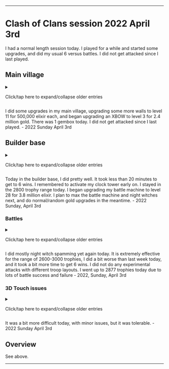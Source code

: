 
***

# Clash of Clans session 2022 April 3rd

I had a normal length session today. I played for a while and started some upgrades, and did my usual 6 versus battles. <!-- Taken out on August 1st 2021, this is getting too old || I am still considering making this game a daily/bi-daily game (decision started 14 Sundays ago (Sunday, April 18th 2021) and it got stronger 13 Sundays ago (Sunday, April 25th 2021) and became very close to becoming official 10 Sundays (Sunday, May 16th 2021) I am now really considering it) !--> <!--I didn't get attacked since I last played.!--> I did not get attacked since I last played.

## Main village

<details><summary><p>Click/tap here to expand/collapse older entries</p></summary>

I did some upgrades in my main village, upgrading my 2nd bomb tower to level 3 for 2.5 million gold, and upgrading 4 walls to level 10 for 500,000 elixir each, 2,000,000 elixir total. I am surprised how I have managed to get almost half of my walls from level 9 to level 10 already. - 2021 Sunday October 24th

I did some upgrades in my main village, upgrading my hidden tesla to level 7 for 2 million gold, and upgrading 4 walls to level 10 for 500,000 elixir each, 2,000,000 elixir total. I am surprised how I have managed to get almost half of my walls from level 9 to level 10 already. There are less than 100 walls left to upgrade to level 10. - 2021 Sunday October 31st

I did some upgrades in my main village, upgrading a missed archer tower to level 12 for 2.5 million gold, and upgrading 4 walls to level 10 for 500,000 elixir each, 2,000,000 elixir total. I am surprised how I have managed to get almost half of my walls from level 9 to level 10 already. There are less than 100 walls left to upgrade to level 10. - 2021 Sunday November 7th

I did some upgrades in my main village, upgrading a hidden tesla to level 7 for 2 million gold, and upgrading 5 walls to level 10 for 500,000 elixir each, 2,000,000 elixir total, and 500,000 gold each, 500,000 gold total. I am surprised how I have managed to get almost half of my walls from level 9 to level 10 already. There are less than 89 walls left to upgrade to level 10. - 2021 Sunday November 14th

I did some upgrades in my main village, upgrading a hidden tesla to level 7 for 2 million gold, and upgrading 6 walls to level 10 for 500,000 elixir each, 3,000,000 elixir total. I am surprised how I have managed to get almost half of my walls from level 9 to level 10 already. There are less than 85 walls left to upgrade to level 10. - 2021 Sunday November 21st

I did some upgrades in my main village, upgrading a hidden tesla to level 7 for 2 million gold, and upgrading 7 walls to level 10 for 500,000 elixir and 500,000 gold each, 2,500,000 elixir and 1,000,000 gold total. I am surprised how I have managed to get almost half of my walls from level 9 to level 10 already. There are less than 77 walls left to upgrade to level 10. - 2021 Sunday November 28th

I did some upgrades in my main village, upgrading my second X-BOW to level 2 for 2 million gold, and upgrading 4 walls to level 10 for 500,000 elixir, 2,000,000 elixir total. I am surprised how I have managed to get well over half of my walls from level 9 to level 10 already. There are less than 73 walls left to upgrade to level 10. - 2021, Sunday, December 5th

I did some upgrades in my main village, upgrading at least 7 walls to level 10, as there was a 60% off sale on walls (and a sale on other upgrades) wall upgrades from 9 to 10 cost 200,000 instead of 500,000. I began upgrading a spring trap to level 5 for 1.2 million gold. There are less than 62 walls left to upgrade to level 10. The game is now in Winter mode and has snow and other winter effects active. - 2021, Sunday, December 12th

I did some upgrades in my main village, upgrading at least 10 walls to level 10, as there was a 60% off sale on walls (and a sale on other upgrades) wall upgrades from 9 to 10 cost 200,000 instead of 500,000. I began upgrading an archer tower to level 13 for 2.5 million gold. This has been considered a pipe dream to me for a long time, I remember when level 13 archer towers were the max level. There are less than 52 walls left to upgrade to level 10. The game is now in Winter mode and has snow and other winter effects active. - 2021, Sunday, December 19th

I did some upgrades in my main village, upgrading at least 12 walls to level 10, as there was a 60% off sale on walls (and a sale on other upgrades) wall upgrades from 9 to 10 cost 200,000 instead of 500,000. I began upgrading my double cannon to level 13 for 2 million gold. There are less than 40 walls left to upgrade to level 10. - 2021, Sunday, December 26th

I did some upgrades in my main village, upgrading at least 12 walls to level 10, as there was a 60% off sale on walls (and a sale on other upgrades) wall upgrades from 9 to 10 cost 200,000 instead of 500,000. I began upgrading my geared up archer tower to level 13 for 2 .4million gold. There are less than 29 walls left to upgrade to level 10. - 2022, Sunday, January 2nd

I did some upgrades in my main village, upgrading at least 12 walls to level 10, as there was a 60% off sale on walls (and a sale on other upgrades) wall upgrades from 9 to 10 cost 200,000 instead of 500,000. I began upgrading a cannon to level 13 for 2 million gold. There are only 4 walls left to upgrade to level 10. - 2022, Sunday, January 9th

I did some upgrades in my main village, upgrading my last 4 walls to level 10, as there was a 60% off sale on walls (and a sale on other upgrades) wall upgrades from 9 to 10 cost 200,000 instead of 500,000. I began upgrading a cannon to level 13 for 2 million gold. I began upgrading walls to level 11, I plan to just upgrade the ones around the core of my base (center) I also found that I could have began construction on an inferno tower today. - 2022, Sunday, January 16th

I did some upgrades in my main village, upgrading some walls to level 11 for 500,000 gold and 500,000 elixir each, and starting construction on my first inferno tower. I also cleaned up a gem box, and that was about it. - 2022 Sunday January 23rd

I did some upgrades in my main village, upgrading some walls to level 11 for 500,000 gold and 500,000 elixir each, and starting to upgrade another archer tower to level 13, along with my archer queen to level 21. I couldn't afford a 2nd inferno tower today. There were no new gemboxes today. That was about it. - 2022 Sunday January 30th

I did some upgrades in my main village, upgrading some walls to level 11 for 500,000 elixir each, and began to build a second inferno tower. I am now capable of upgrading to town hall 11, but may possibly not do so, as I am already really low on space, and I also heard about a 100 building limit. There was 1 new gembox today. I got attacked twice since I last played, both attacks were unsuccessful. That was about it. - 2022 Sunday February 6th

I did some upgrades in my main village, upgrading some walls to level 11 for 500,000 elixir each, and began upgrading another archer tower to level 13. There was 1 new gembox today. I got attacked once since I last played, although the attack was unsuccessful (a single barbarian, obviously someone was trying to drop trophies). That was about it. - 2022 Sunday February 13th

I did some upgrades in my main village, upgrading some walls to level 11 for 500,000 elixir each, and began upgrading another archer tower to level 13. There were no new gemboxes today. The game finally forced an update, but the upgrade prices remained the same, so it appears that they are to stay that way. - 2022 Sunday February 20th

I did some upgrades in my main village, upgrading some more walls to level 11 for 500,000 elixir each, and began upgrading another archer tower to level 13. There was 1 new gembox today. There is only 1 more archer tower to get to level 13, I will be upgrading my cannons next. - 2022 Sunday February 27th

I did some upgrades in my main village, upgrading some more walls to level 11 for 500,000 elixir each, and began upgrading another cannon to level 13 for 2 million gold. I was going to upgrade the last level 12 archer tower to level 13, but I was about ~200,000 gold shy. There was 1 new gembox today. There is only 1 more archer tower to get to level 13, then I will continue on with cannon upgrades. - 2022 Sunday March 6th

I did some upgrades in my main village, upgrading some more walls to level 11 for 500,000 elixir each (also 1 wall to level 11 for 500,000 gold, as I earned it from challenges), and began upgrading my last level 12 archer tower to level 13 for 2.4 million gold. I also began upgrading my skeleton spell to level 3 for 40000 dark elixir, as it is the only dark elixir thing I could afford. There was a gembox today, but it took me a while to find it. - 2022 Sunday March 13th

I did some upgrades in my main village, upgrading some more walls to level 11 for 500,000 elixir each, and began upgrading an X-BOW to level 3 for 2.4 million gold. There weren't any gemboxes today. I did not get attacked since I last played. - 2022 Sunday March 20th

I did some upgrades in my main village, upgrading some more walls to level 11 for 500,000 elixir each, and began upgrading a cannon to level 13 for 2 million gold, along with a hidden bomb to level 7 for 1 million gold. I found out that there were still 3 level 9 walls in hidden places/corners that I originally didn't upgrade to level 10, the games `suggested upgrades` menu pointed this out. I now officially have all walls at level 10 or higher. There was 1 gembox today. I did not get attacked since I last played. - 2022 Sunday March 27th

</details>

I did some upgrades in my main village, upgrading some more walls to level 11 for 500,000 elixir each, and began upgrading an XBOW to level 3 for 2.4 million gold. There was 1 gembox today. I did not get attacked since I last played. - 2022 Sunday April 3rd

## Builder base

<details><summary><p>Click/tap here to expand/collapse older entries</p></summary>

Today in the builder base, I did a lot worse, and it took me a while to get 6 wins. After getting 6 wins, I upgraded my builder barracks to level 11 for 2,000,000 elixir. It will unlock the hog glider, which I may try out. I just wanted to do an upgrade today. Next week, I will be upgrading my multi-mortar to level 8 for 3.5 million gold. - 2021 Sunday October 24th

Today in the builder base, I did really well, getting 3 3 star attacks in a row, but after that, it took me a while to get 6 wins. After getting 6 wins, I upgraded my multi-mortar to level 8 for 3.5 million gold. - 2021 Sunday October 31st

Today in the builder base, I did well, taking me a while to get 6 wins. After getting 6 wins, I upgraded my elixir to level 9 for 2.5 million gold. - 2021 Sunday November 7th

Today in the builder base, I did a lot worse, and it took me a while to get 6 wins. After getting 6 wins, I upgraded my battle machine to level 22 for 3.2 million elixir. I am just upgrading it to see if it can get at all better, and so I can unlock O.T.T.O. I have come to the conclusion that the Battle Machine is the worst hero in the game, as it always goes out of its way to kill itself, either going directly to a crusher, or walking through 6 buildings and getting shot 200 times, then dying without hitting anything. It still is decent in some ways (it is better than nothing) but I still consider it the worst hero to have. - 2021 Sunday November 14th

Today in the builder base, I did well, and it didn't take very long to get 6 wins, as I had multiple trophy droppers go against me in a row. Whenever I see a completely maxed out base, I assume that it is someone dropping down. This hasn't failed me yet. Whenever I try it, it never works, but when others do, it does. Last tim I tried to just deploy the battle machine and surrender, it ended in a draw. I don't get it. Once I was done with battles, I upgraded a hidden mine to level 9 for 500,000 gold. - 2021 Sunday November 21st

Today in the builder base, I did well, and it took a little while to get to 6 wins. On one attack, I managed to destroy a nearly maxed out base. I upgraded a hidden mine to level 9 for 500,000 gold again before quitting, with 2 left after this one. - 2021 Sunday November 28th

Today in the builder base, I did well, and it took a little while to get to 6 wins. I upgraded my battle machine to level 23 for 3.3 million elixir before quitting - 2021, Sunday, December 5th

Today in the builder base, I did well, and it took a little while to get to 6 wins. I upgraded my mega tesla to level 8 for 4 million gold. - 2021 Sunday, December 12th

Today in the builder base, I did well, and it took less time to get to 6 wins. I upgraded my hidden bomb to level 9 for 0.5 million gold, as I was saving up for the max level Mega Tesla and the level 24 battle machine, but couldn't afford either, and had to upgrade something. - 2021 Sunday, December 19th

Today in the builder base, I did poorly, and it took over 30 minutes to get to 6 wins. I cleaned up some obstacles, then upgraded my battle machine to level 24 afterwards. - 2021 Sunday, December 26th

Today in the builder base, I did better, and it took less than 25 minutes to get to 6 wins. I cleaned up some obstacles, then upgraded a hidden bomb to level 9 for 500,000 coins afterwards, as I couldn't afford to upgrade anything else. - 2022 Sunday, January 2nd

Today in the builder base, I did better, and it took less than 15 minutes to get to 6 wins. I cleaned up some obstacles, then upgraded a hidden bomb to level 9 for 500,000 coins afterwards, as I couldn't afford to upgrade anything else. This was the last cheapest upgrade I could do. I almost have all hidden traps maxed out (excluding teslas) - 2022 Sunday, January 9th

Today in the builder base, I did better, and it took less than 15 minutes to get to 6 wins. I cleaned up some obstacles, then upgraded my battle machine to level 25 for 3.5 million elixir. I plan to upgrade my mega tesla to level 9 next week. - 2022 Sunday, January 16th

Today in the builder base, I did a lot worse, and it took over 32 minutes to get to 6 wins. I upgraded my mega tesla to level 9 before starting to battle. - 2022 Sunday, January 23rd

Today in the builder base, I did a bit better. It took over 23 minutes to get to 6 wins. I upgraded a giant bomb to level 7 for 600,000 gold before quitting, as I couldn't afford a preferred upgrade (lava launcher level 3) - 2022 Sunday, January 30th

Today in the builder base, I did a bit better. It took over 20 minutes to get to 6 wins. I began upgrading a lava launcher to level 3 before quitting. - 2022 Sunday, February 6th

Today in the builder base, I did a lot worse. It took over 30 minutes to get to 6 wins. I began upgrading my battle machine to level 26 before quitting. - 2022 Sunday, February 13th

Today in the builder base, I did a lot better. It took less than 25 minutes to get to 6 wins. I began upgrading a giant bomb to level 8 for 1 million gold before quitting. - 2022 Sunday, February 20th

Today in the builder base, I did a lot better. It took less than 25 minutes to get to 6 wins. I began upgrading a giant bomb to level 8 for 1 million gold before quitting. - 2022 Sunday, February 27th

Today in the builder base, I did a lot better. It took less than 25 minutes to get to 6 wins. I forgot to activate my clock tower early on however. I made it very close to 3000 trophies, then suffered a series of losses before I got the rest of my 6 wins for today. I also began upgrading my battle machine to level 27 for 3.7 million elixir. I have been planning on upgrading my night witch to level 17 after I max out my battle machine. - 2022 Sunday, March 6th

Today in the builder base, I did a lot better, but also really poorly. It took less than 25 minutes to get to 6 wins. I remembered to activate my clock tower early on. I received constant losses today, and somehow got exactly 50% on multiple battles in a row I also began upgrading a giant bomb to level 8 for 1 million gold, as I had to upgrade something, and I really didn't know what to upgrade. - 2022 Sunday, March 13th

Today in the builder base, I did decently, but also really poorly. It took 28 minutes to get to 6 wins. I remembered to activate my clock tower early on. I received constant losses today, I didn't make it back to the 2800 trophy range today. I began upgrading a firecracker launcher to level 6 for 1.2 million gold, it is an upgrade I have been putting off for a really long time. I plan on maxing out my battle machine and night witches next, and do normal/random gold upgrades in the meantime. - 2022 Sunday, March 20th

Today in the builder base, I did really well. It took less than 14 minutes to get to 6 wins. I remembered to activate my clock tower early on. I received a few losses, then received 5 wins in a row. I made it well back into the 2800 trophy range today. I began upgrading a hidden tesla to level 6 today. I plan on maxing out my battle machine and night witches next, and do normal/random gold upgrades in the meantime. - 2022 Sunday, March 27th

</details>

Today in the builder base, I did pretty well. It took less than 20 minutes to get to 6 wins. I remembered to activate my clock tower early on. I stayed in the 2800 trophy range today. I began upgrading my battle machine to level 28 for 3.8 million elixir. I plan to max the battle machine and night witches next, and do normal/random gold upgrades in the meantime. - 2022 Sunday, April 3rd

### Battles

<details><summary><p>Click/tap here to expand/collapse older entries</p></summary>

I did mostly night witch spamming today. It is extremely effective for the range of 2600-3000 trophies, I did a lot better today, and it took a lot less time to get 6 wins. I did not do any experimental attacks with different troop layouts. I dropped far below 2900 and 2800 trophies today due to these losses. - 2021 September 12th

I did mostly night witch spamming today. It is extremely effective for the range of 2600-3000 trophies, I did a lot better today, and it took a lot less time to get 6 wins. I did not do any experimental attacks with different troop layouts. I didn't drop below 2780 trophies today due to lots of battle success - 2021 September 19th

I did mostly night witch spamming today. It is extremely effective for the range of 2600-3000 trophies, I did a lot worse today, and it took a bit more time to get 6 wins. I did not do any experimental attacks with different troop layouts. I dropped to 2828 trophies today due to lots of battle success - 2021 September 26th

I did mostly night witch spamming today. It is extremely effective for the range of 2600-3000 trophies, I did about the same as last week today, and it took a bit more time to get 6 wins. I did not do any experimental attacks with different troop layouts. I dropped to 2833 trophies today due to lots of battle success - 2021 October 3rd

I did mostly night witch spamming today. It is extremely effective for the range of 2600-3000 trophies, I did about the same as last week today, and it took a bit more time to get 6 wins. I did not do any experimental attacks with different troop layouts. I dropped to 2853 trophies today due to lots of battle success - 2021 October 10th

I did mostly night witch spamming today. It is extremely effective for the range of 2600-3000 trophies, I did about the same as last week today, and it took a bit more time to get 6 wins. I did not do any experimental attacks with different troop layouts. I rose to 2881 trophies today due to lots of battle success - 2021 October 17th

I did mostly night witch spamming today. It is extremely effective for the range of 2600-3000 trophies, I did about the same as last week today, and it took a bit more time to get 6 wins. I did not do any experimental attacks with different troop layouts. I dropped to 2855 trophies today due to lots of battle success and failure - 2021 October 24th

For my first attack, I tried out hog gliders, they are essentially useless at level 1, so I didn't use them any further today. I did mostly night witch spamming today. It is extremely effective for the range of 2600-3000 trophies, I did about the same as last week today, and it took a bit more time to get 6 wins. I did not do any experimental attacks with different troop layouts. I dropped to 2855 trophies today due to lots of battle success and failure - 2021 Sunday October 31st

For my first attack. I did mostly night witch spamming today. It is extremely effective for the range of 2600-3000 trophies, I did about the same as last week today, and it took a bit more time to get 6 wins. I did not do any experimental attacks with different troop layouts. I dropped to 2855 trophies today due to lots of battle success and failure - 2021 Sunday November 7th

I did mostly night witch spamming yet again today. It is extremely effective for the range of 2600-3000 trophies, I did about the same as last week today, and it took a bit more time to get 6 wins. I did not do any experimental attacks with different troop layouts. I dropped to 2740 trophies today due to lots of battle success and failure - 2021 Sunday November 14th

I did mostly night witch spamming yet again today. It is extremely effective for the range of 2600-3000 trophies, I did about the same as last week today, and it took a bit more time to get 6 wins. I did not do any experimental attacks with different troop layouts. I dropped to 2740 trophies today due to lots of battle success and failure - 2021 Sunday November 14th

I did mostly night witch spamming yet again today. It is extremely effective for the range of 2600-3000 trophies, I did about the same as last week today, and it took a very little time to get 6 wins. I did not do any experimental attacks with different troop layouts. I rose up to 2863 trophies today due to lots of battle success and failure - 2021 Sunday November 21st

I did mostly night witch spamming yet again today. It is extremely effective for the range of 2600-3000 trophies, I did about the same as last week today, and it took a a little bit of time to get 6 wins. I did not do any experimental attacks with different troop layouts. I dropped down to 2844 trophies today due to lots of battle success and failure - 2021 Sunday November 28th

I did mostly night witch spamming yet again today. It is extremely effective for the range of 2600-3000 trophies, I did about the same as last week today, and it took a a lot more time to get 6 wins. I did not do any experimental attacks with different troop layouts. I dropped down to 2809 trophies today due to lots of battle success and failure - 2021, Sunday, December 5th

I did mostly night witch spamming yet again today. It is extremely effective for the range of 2600-3000 trophies, I did about the same as last week today, and it took a a lot more time to get 6 wins. I did not do any experimental attacks with different troop layouts. I dropped down to 2714 trophies today due to lots of battle success and failure - 2021, Sunday, December 12th

I did mostly night witch spamming yet again today. It is extremely effective for the range of 2600-3000 trophies, I did about the same as last week today, and it took a lot less time to get 6 wins. I did not do any experimental attacks with different troop layouts. I went up to 2801 trophies today due to lots of battle success and failure. I am starting to notice more and more people doing the all night witch attack method. It is surprising it has never been patched. - 2021, Sunday, December 19th

I did mostly night witch spamming yet again today. It is extremely effective for the range of 2600-3000 trophies, I did about the same as last week today, and it took a lot MORE time to get 6 wins. I did not do any experimental attacks with different troop layouts. I went down to 2749 trophies today due to lots of battle success and failure. I noticed a lot less people doing the all night witch attack method against me today. - 2021, Sunday, December 26th

I did mostly night witch spamming yet again today. It is extremely effective for the range of 2600-3000 trophies, I did about the same as last week today, and it took a lot less time to get 6 wins. I did not do any experimental attacks with different troop layouts. I went up to 2779 trophies today due to lots of battle success and failure. - 2022, Sunday, January 2nd

I did mostly night witch spamming yet again today. It is extremely effective for the range of 2600-3000 trophies, I did about the same as last week today, and it took a lot less time to get 6 wins. I did not do any experimental attacks with different troop layouts. I went up to 2928 trophies today due to lots of battle success and failure. - 2022, Sunday, January 9th

I did mostly night witch spamming yet again today. It is extremely effective for the range of 2600-3000 trophies, I did about the same as last week today, and it took a lot less time to get 6 wins. I did not do any experimental attacks with different troop layouts. I went up to 2984 trophies today due to lots of battle success and failure. - 2022, Sunday, January 16th

I did mostly night witch spamming yet again today. It is extremely effective for the range of 2600-3000 trophies, I did a lot worse than last week today, and it took a bit less time to get 6 wins. I got 4 wins in a row, followed by many losses, then 2 wins. I did not do any experimental attacks with different troop layouts. I went up to 2854 trophies today due to lots of battle success and failure. - 2022, Sunday, January 30th

I did mostly night witch spamming yet again today. It is extremely effective for the range of 2600-3000 trophies, I did a bit better than last week today, and it took a bit less time to get 6 wins. I did not do any experimental attacks with different troop layouts. I went up to 2884 trophies today due to lots of battle success and failure. - 2022, Sunday, February 6th

I did mostly night witch spamming yet again today. It is extremely effective for the range of 2600-3000 trophies, I did a bit better than last week today, and it took a lot more time to get 6 wins. I did not do any experimental attacks with different troop layouts. I went down to 2729 trophies today due to lots of battle success and failure. - 2022, Sunday, February 13th

I did mostly night witch spamming yet again today. It is extremely effective for the range of 2600-3000 trophies, I did a bit better than last week today, and it took a lot more time to get 6 wins. I did not do any experimental attacks with different troop layouts. I went up to 2818 trophies today due to lots of battle success and failure. - 2022, Sunday, February 20th

I did mostly night witch spamming yet again today. It is extremely effective for the range of 2600-3000 trophies, I did a bit better than last week today, and it took a lot more time to get 6 wins. I did not do any experimental attacks with different troop layouts. I went up to 2848 trophies today due to lots of battle success and failure. - 2022, Sunday, February 27th

I did mostly night witch spamming yet again today. It is extremely effective for the range of 2600-3000 trophies, I did a lot better than last week today, and it took a lot less time to get 6 wins. I did not do any experimental attacks with different troop layouts. I went up to 2857 trophies today due to lots of battle success and failure. I almost made it to 3000 trophies, but then suffered a series of losses. - 2022, Sunday, March 6th

I did mostly night witch spamming yet again today. It is extremely effective for the range of 2600-3000 trophies, I did a lot worse than last week today, and it took a lot more time to get 6 wins. I did not do any experimental attacks with different troop layouts. I went up to 2882 trophies today due to lots of battle success and failure. I repeatedly got exactly 50% on some attacks, which was odd. - 2022, Sunday, March 13th

I did mostly night witch spamming yet again today. It is extremely effective for the range of 2600-3000 trophies, I did a lot worse than last week today, and it took a lot more time to get 6 wins. I did not do any experimental attacks with different troop layouts. I went down to 2762 trophies today due to lots of battle success and failure - 2022, Sunday, March 20th

I did mostly night witch spamming yet again today. It is extremely effective for the range of 2600-3000 trophies, I did a lot worse than last week today, and it took a lot more time to get 6 wins. I did not do any experimental attacks with different troop layouts. I went down to 2762 trophies today due to lots of battle success and failure - 2022, Sunday, March 20th

I did mostly night witch spamming yet again today. It is extremely effective for the range of 2600-3000 trophies, I did a lot better than last week today, and it took a lot less time to get 6 wins. I even got 5 wins in a row. I did not do any experimental attacks with different troop layouts. I went up to 2881 trophies today due to lots of battle success and failure. There was 1 battle that I lost where I had a single bat left, untargeted by any defenses. I did the community a favor and didn't wait for the bat to get killed or run out of time, I just promptly ended the battle. I wouldn't have won anyways (as of ending the battle, we both had the same percentage, but my opponent had a second star). I suggest anyone who does strategies like "sneaky archers" or runs into a situation where it takes more than 10 seconds to destroy a single building to just end the battle. Don't waste peoples time. - 2022, Sunday, March 27th

</details>

I did mostly night witch spamming yet again today. It is extremely effective for the range of 2600-3000 trophies, I did a bit worse than last week today, and it took a bit more time to get 6 wins. I did not do any experimental attacks with different troop layouts. I went up to 2877 trophies today due to lots of battle success and failure - 2022, Sunday, April 3rd

### 3D Touch issues

<details><summary><p>Click/tap here to expand/collapse older entries</p></summary>

While playing today, I constantly dealt with issues related to my posture of holding the device (which caused constant errors, and sporadic screengrabs) and the return of an annoying bug that made the game do nothing but zoom in and out with little control. The only fix is to turn the screen off, back on, quickly minimize the game, maximimize it, then quickly turn the screen off again, back on, quickly minimize the game again, and maximize it. It was so annoying. Sometimes it would start doing it again after the next screengrab. - 2021, Sunday, November 28th

There were no touchscreen control issues today, and I was a lot better about my posture. - 2021, Sunday, December 5th

I had increased difficulty with the screen today compared to last week, but it still wasn't as bad as 2 weeks ago. - 2021, Sunday, December 12th

It was a bit difficult again today, but it got better over time. - 2021, Sunday, December 19th

It was very difficult at times today. - 2021 Sunday December 26th

It was extremely difficult and frustrating today. - 2022 Sunday January 2nd

It was extremely difficult and frustrating again today, the screenshot functionality was also having issues. - 2022 Sunday January 9th

It was a lot less difficult today, but there were still some issues. - 2022 Sunday January 16th

It was very very difficult and frustrating today, although it was mostly screenshot functionality that was at issue. - 2022 Sunday January 23rd

It was a lot less difficult today, but there were still some issues. - 2022 Sunday January 30th

It was much less difficult today, but there were still some minor issues. - 2022 Sunday February 6th

It was a lot MORE difficult today. - 2022 Sunday February 13th

It was a lot less difficult today, but there were still some issues. - 2022 Sunday February 20th

It was about the same as last week. - 2022 Sunday February 27th

It was much less difficult today, but there were still some very minor issues. - 2022 Sunday March 6th

It was much less difficult today in the normal way, but there were still some very minor issues. It was a much bigger issue today where a screenshot would get stuck, and force me to minimize and maximize, which was very slow. - 2022 Sunday March 13th

It was a bit more difficult today, with minor issues, but it was tolerable. - 2022 Sunday March 20th.

There were no 3D touch issues today. - 2022, Sunday, March 27th

</details>

It was a bit more difficult today, with minor issues, but it was tolerable. - 2022 Sunday April 3rd

## Overview

See above.

***
